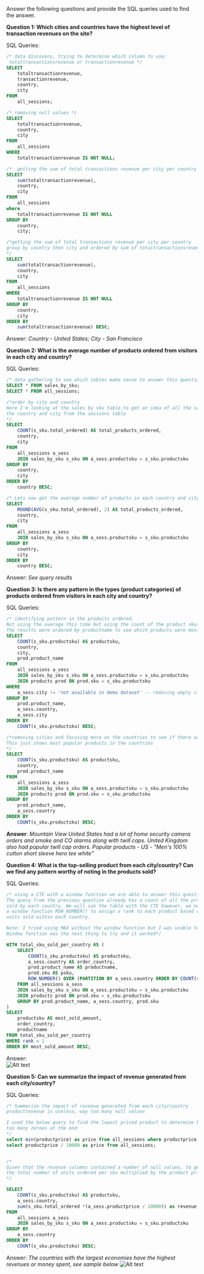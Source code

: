 Answer the following questions and provide the SQL queries used to find the answer.

    
**Question 1: Which cities and countries have the highest level of transaction revenues on the site?**


SQL Queries:

```sql
/* data discovery, trying to determine which column to use;
 totaltransactionsrevenue or transactionrevenue */
SELECT
    totaltransactionrevenue,
    transactionrevenue,
    country,
    city
FROM
    all_sessions;

/* removing null values */
SELECT
    totaltransactionrevenue,
    country,
    city
FROM
    all_sessions
WHERE
    totaltransactionrevenue IS NOT NULL;

/*  getting the sum of total transactions revenue per city per country */
SELECT
    sum(totaltransactionrevenue),
    country,
    city
FROM
    all_sessions
where
    totaltransactionrevenue IS NOT NULL
GROUP BY
    country,
    city;

/*getting the sum of total transactions revenue per city per country 
group by country then city and ordered by sum of totaltransactionsrevenue
*/
SELECT
    sum(totaltransactionrevenue),
    country,
    city
FROM
    all_sessions
WHERE
    totaltransactionrevenue IS NOT NULL
GROUP BY
    country,
    city
ORDER BY
    sum(totaltransactionrevenue) DESC;
```



Answer: *Country - United States; City - San Francisco*




**Question 2: What is the average number of products ordered from visitors in each city and country?**


SQL Queries:
``` sql
/* data gathering to see which tables make sense to answer this question */
SELECT * FROM sales_by_sku;
SELECT * FROM all_sessions;

/*order by city and country
Here I'm looking at the sales by sku table to get an idea of all the sales by SKU then getting
the country and city from the sessions table
*/
SELECT
    COUNT(s_sku.total_ordered) AS total_products_ordered,
    country,
    city
FROM
    all_sessions a_sess
    JOIN sales_by_sku s_sku ON a_sess.productsku = s_sku.productsku
GROUP BY
    country,
    city
ORDER BY
    country DESC;

/* Lets now get the average number of products in each country and city */
SELECT
    ROUND(AVG(s_sku.total_ordered), 2) AS total_products_ordered,
    country,
    city
FROM
    all_sessions a_sess
    JOIN sales_by_sku s_sku ON a_sess.productsku = s_sku.productsku
GROUP BY
    country,
    city
ORDER BY
    country DESC;
```



Answer: *See query results*





**Question 3: Is there any pattern in the types (product categories) of products ordered from visitors in each city and country?**


SQL Queries:
``` sql
/* identifying pattern in the products ordered. 
Not using the average this time but using the count of the product skus and updating query to add product name.
The results were ordered by productname to see which products were most popular in each country and city*/
SELECT
    COUNT(s_sku.productsku) AS productsku,
    country,
    city,
    prod.product_name
FROM
    all_sessions a_sess
    JOIN sales_by_sku s_sku ON a_sess.productsku = s_sku.productsku
    JOIN products prod ON prod.sku = s_sku.productsku
WHERE
    a_sess.city != 'not available in demo dataset' -- removing empty cities
GROUP BY
    prod.product_name,
    a_sess.country,
    a_sess.city
ORDER BY
    COUNT(s_sku.productsku) DESC;

/*removing cities and focusing more on the countries to see if there are any trends.
This just shows most popular products in the countries
*/
SELECT
    COUNT(s_sku.productsku) AS productsku,
    country,
    prod.product_name
FROM
    all_sessions a_sess
    JOIN sales_by_sku s_sku ON a_sess.productsku = s_sku.productsku
    JOIN products prod ON prod.sku = s_sku.productsku
GROUP BY
    prod.product_name,
    a_sess.country
ORDER BY
    COUNT(s_sku.productsku) DESC;
```



**Answer**: *Mountain View United States had a lot of home security camera orders and smoke and CO alarms along with twill caps. United Kingdom also had popular twill cap orders. Popular products - US - "Men's 100% cutton short sleeve hero tee white"*





**Question 4: What is the top-selling product from each city/country? Can we find any pattern worthy of noting in the products sold?**


SQL Queries:
```sql
/* using a CTE with a window function we are able to answer this question.
The query from the previous question already has a count of all the products
sold by each country. We will use the table with the CTE however, we need to use
a window function ROW_NUMBER() to assign a rank to each product based on the number of
units sold within each country.

Note: I tried using MAX without the window function but I was unable to get the name of product.
Window function was the next thing to try and it worked*/

WITH total_sku_sold_per_country AS (
    SELECT
        COUNT(s_sku.productsku) AS productsku,
        a_sess.country AS order_country,
        prod.product_name AS productname,
        prod.sku AS psku,
        ROW_NUMBER() OVER (PARTITION BY a_sess.country ORDER BY COUNT(s_sku.productsku) DESC) AS rank
    FROM all_sessions a_sess
    JOIN sales_by_sku s_sku ON a_sess.productsku = s_sku.productsku
    JOIN products prod ON prod.sku = s_sku.productsku
    GROUP BY prod.product_name, a_sess.country, prod.sku
)
SELECT
    productsku AS most_sold_amount,
    order_country,
    productname
FROM total_sku_sold_per_country
WHERE rank = 1
ORDER BY most_sold_amount DESC;
```



Answer: \
![Alt text](question4_result.png)





**Question 5: Can we summarize the impact of revenue generated from each city/country?**

SQL Queries: 
```sql
/* Summarise the impact of revenue generated from each city/country 
productrevenue is useless, way too many null values

I used the below query to find the lowest priced product to determine best divisor as the product prices have
too many zeroes at the end
*/
select min(productprice) as price from all_sessions where productprice > 0; 
select productprice / 10000 as price from all_sessions;


/*
Given that the revenue columns contained a number of null values, to get the revenue, I multiplied
the total number of units ordered per sku multiplied by the product price
*/

SELECT
    COUNT(s_sku.productsku) AS productsku,
    a_sess.country,
    sum(s_sku.total_ordered *(a_sess.productprice / 10000)) as revenue
FROM
    all_sessions a_sess
    JOIN sales_by_sku s_sku ON a_sess.productsku = s_sku.productsku
GROUP BY
    a_sess.country
ORDER BY
    COUNT(s_sku.productsku) DESC;
```



Answer: *The countries with the largest economies have the highest revenues or money spent, see sample below*
![Alt text](question5_result.png)







